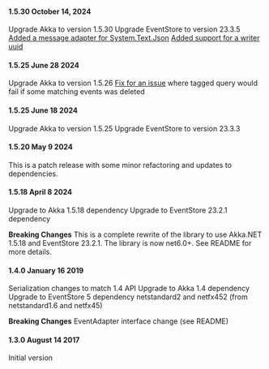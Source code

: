 #### 1.5.30 October 14, 2024 ####
Upgrade Akka to version 1.5.30
Upgrade EventStore to version 23.3.5
[Added a message adapter for System.Text.Json](https://github.com/akkadotnet/Akka.Persistence.EventStore/pull/54)
[Added support for a writer uuid](https://github.com/akkadotnet/Akka.Persistence.EventStore/pull/55)

#### 1.5.25 June 28 2024 ####
Upgrade Akka to version 1.5.26
[Fix for an issue](https://github.com/akkadotnet/Akka.Persistence.EventStore/pull/45) where tagged query would fail if some matching
events was deleted

#### 1.5.25 June 18 2024 ####
Upgrade Akka to version 1.5.25
Upgrade EventStore to version 23.3.3

#### 1.5.20 May 9 2024 ####
This is a patch release with some minor refactoring and updates to dependencies.

#### 1.5.18 April 8 2024 ####
Upgrade to Akka 1.5.18 dependency
Upgrade to EventStore 23.2.1 dependency

**Breaking Changes**
This is a complete rewrite of the library to use Akka.NET 1.5.18 and EventStore 23.2.1. The library is now net6.0+.
See README for more details.

#### 1.4.0 January 16 2019 ####
Serialization changes to match 1.4 API
Upgrade to Akka 1.4 dependency
Upgrade to EventStore 5 dependency
netstandard2 and netfx452 (from netstandard1.6 and netfx45)

**Breaking Changes**
EventAdapter interface change (see README)

#### 1.3.0 August 14 2017 ####
Initial version